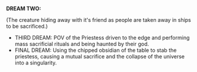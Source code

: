 **DREAM TWO:**

(The creature hiding away with it's friend as people are taken away in ships to be sacrificed.)




- THIRD DREAM: POV of the Priestess driven to the edge and performing mass sacrificial rituals and being haunted by their god. 
- FINAL DREAM: Using the chipped obsidian of the table to stab the priestess, causing a mutual sacrifice and the collapse of the universe into a singularity. 
